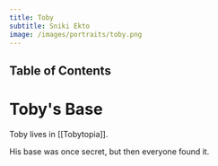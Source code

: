 ```yaml
---
title: Toby
subtitle: Sniki Ekto
image: /images/portraits/toby.png
---
```


## Table of Contents

# Toby's Base
Toby lives in [[Tobytopia]].

His base was once secret, but then everyone found it.
